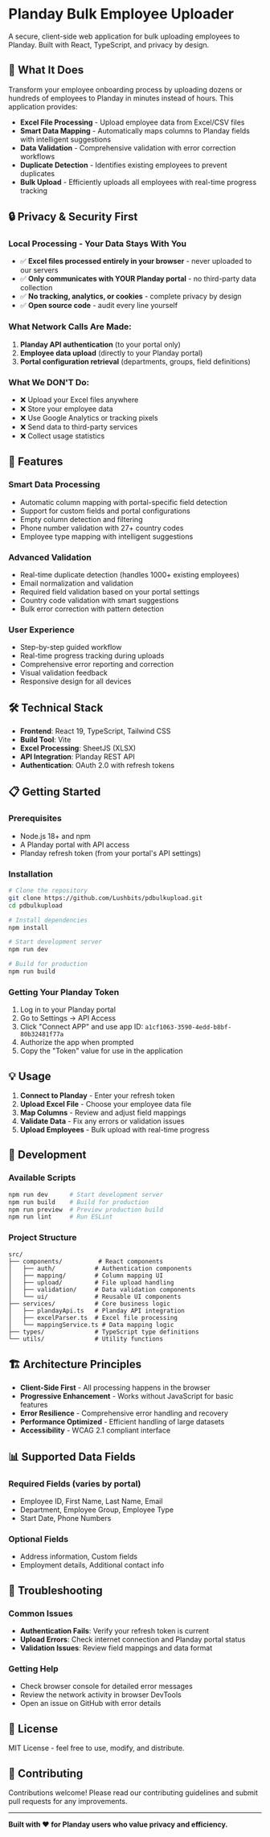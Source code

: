 # Planday Bulk Employee Uploader

A secure, client-side web application for bulk uploading employees to Planday. Built with React, TypeScript, and privacy by design.

## 🎯 What It Does

Transform your employee onboarding process by uploading dozens or hundreds of employees to Planday in minutes instead of hours. This application provides:

- **Excel File Processing** - Upload employee data from Excel/CSV files
- **Smart Data Mapping** - Automatically maps columns to Planday fields with intelligent suggestions
- **Data Validation** - Comprehensive validation with error correction workflows
- **Duplicate Detection** - Identifies existing employees to prevent duplicates
- **Bulk Upload** - Efficiently uploads all employees with real-time progress tracking

## 🔒 Privacy & Security First

### **Local Processing - Your Data Stays With You**
- ✅ **Excel files processed entirely in your browser** - never uploaded to our servers
- ✅ **Only communicates with YOUR Planday portal** - no third-party data collection
- ✅ **No tracking, analytics, or cookies** - complete privacy by design
- ✅ **Open source code** - audit every line yourself

### **What Network Calls Are Made:**
1. **Planday API authentication** (to your portal only)
2. **Employee data upload** (directly to your Planday portal)
3. **Portal configuration retrieval** (departments, groups, field definitions)

### **What We DON'T Do:**
- ❌ Upload your Excel files anywhere
- ❌ Store your employee data
- ❌ Use Google Analytics or tracking pixels
- ❌ Send data to third-party services
- ❌ Collect usage statistics

## 🚀 Features

### **Smart Data Processing**
- Automatic column mapping with portal-specific field detection
- Support for custom fields and portal configurations
- Empty column detection and filtering
- Phone number validation with 27+ country codes
- Employee type mapping with intelligent suggestions

### **Advanced Validation**
- Real-time duplicate detection (handles 1000+ existing employees)
- Email normalization and validation
- Required field validation based on your portal settings
- Country code validation with smart suggestions
- Bulk error correction with pattern detection

### **User Experience**
- Step-by-step guided workflow
- Real-time progress tracking during uploads
- Comprehensive error reporting and correction
- Visual validation feedback
- Responsive design for all devices

## 🛠 Technical Stack

- **Frontend**: React 19, TypeScript, Tailwind CSS
- **Build Tool**: Vite
- **Excel Processing**: SheetJS (XLSX)
- **API Integration**: Planday REST API
- **Authentication**: OAuth 2.0 with refresh tokens

## 📋 Getting Started

### **Prerequisites**
- Node.js 18+ and npm
- A Planday portal with API access
- Planday refresh token (from your portal's API settings)

### **Installation**
```bash
# Clone the repository
git clone https://github.com/Lushbits/pdbulkupload.git
cd pdbulkupload

# Install dependencies
npm install

# Start development server
npm run dev

# Build for production
npm run build
```

### **Getting Your Planday Token**
1. Log in to your Planday portal
2. Go to Settings → API Access
3. Click "Connect APP" and use app ID: `a1cf1063-3590-4edd-b8bf-80b32481f77a`
4. Authorize the app when prompted
5. Copy the "Token" value for use in the application

## 💡 Usage

1. **Connect to Planday** - Enter your refresh token
2. **Upload Excel File** - Choose your employee data file
3. **Map Columns** - Review and adjust field mappings
4. **Validate Data** - Fix any errors or validation issues
5. **Upload Employees** - Bulk upload with real-time progress

## 🔧 Development

### **Available Scripts**
```bash
npm run dev      # Start development server
npm run build    # Build for production
npm run preview  # Preview production build
npm run lint     # Run ESLint
```

### **Project Structure**
```
src/
├── components/          # React components
│   ├── auth/           # Authentication components
│   ├── mapping/        # Column mapping UI
│   ├── upload/         # File upload handling
│   ├── validation/     # Data validation components
│   └── ui/             # Reusable UI components
├── services/           # Core business logic
│   ├── plandayApi.ts   # Planday API integration
│   ├── excelParser.ts  # Excel file processing
│   └── mappingService.ts # Data mapping logic
├── types/              # TypeScript type definitions
└── utils/              # Utility functions
```

## 🏗 Architecture Principles

- **Client-Side First** - All processing happens in the browser
- **Progressive Enhancement** - Works without JavaScript for basic features
- **Error Resilience** - Comprehensive error handling and recovery
- **Performance Optimized** - Efficient handling of large datasets
- **Accessibility** - WCAG 2.1 compliant interface

## 📊 Supported Data Fields

### **Required Fields** (varies by portal)
- Employee ID, First Name, Last Name, Email
- Department, Employee Group, Employee Type
- Start Date, Phone Numbers

### **Optional Fields**
- Address information, Custom fields
- Employment details, Additional contact info

## 🐛 Troubleshooting

### **Common Issues**
- **Authentication Fails**: Verify your refresh token is current
- **Upload Errors**: Check internet connection and Planday portal status
- **Validation Issues**: Review field mappings and data format

### **Getting Help**
- Check browser console for detailed error messages
- Review the network activity in browser DevTools
- Open an issue on GitHub with error details

## 📄 License

MIT License - feel free to use, modify, and distribute.

## 🙏 Contributing

Contributions welcome! Please read our contributing guidelines and submit pull requests for any improvements.

---

**Built with ❤️ for Planday users who value privacy and efficiency.**
